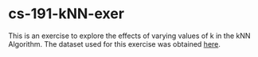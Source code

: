 # cs-191-kNN-exer

This is an exercise to explore the effects of varying values of k in the kNN Algorithm.
The dataset used for this exercise was obtained [here](https://archive.ics.uci.edu/ml/datasets/Haberman%27s+Survival).